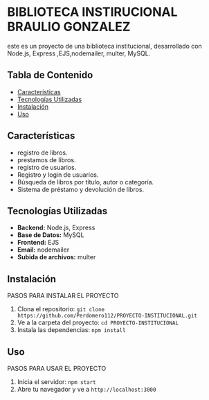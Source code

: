 # BIBLIOTECA INSTIRUCIONAL BRAULIO GONZALEZ

este es un proyecto de una biblioteca institucional, desarrollado con Node.js, Express ,EJS,nodemailer, multer, MySQL.

## Tabla de Contenido
- [Características](#caracteristicas)
- [Tecnologías Utilizadas](#tecnologias-utilizadas)
- [Instalación](#instalacion)
- [Uso](#uso)

## Características
* registro de libros.
* prestamos de libros.
* registro de usuarios.
* Registro y login de usuarios.
* Búsqueda de libros por título, autor o categoría.
* Sistema de préstamo y devolución de libros.

## Tecnologías Utilizadas
* **Backend:** Node.js, Express
* **Base de Datos:** MySQL
* **Frontend:** EJS
* **Email:** nodemailer
* **Subida de archivos:** multer

## Instalación
PASOS PARA INSTALAR EL PROYECTO

1.  Clona el repositorio:
    `git clone https://github.com/Perdomero112/PROYECTO-INSTITUCIONAL.git`
2.  Ve a la carpeta del proyecto:
    `cd PROYECTO-INSTITUCIONAL`
3.  Instala las dependencias:
    `npm install`

## Uso
PASOS PARA USAR EL PROYECTO

1.  Inicia el servidor:
    `npm start`
2.  Abre tu navegador y ve a `http://localhost:3000`